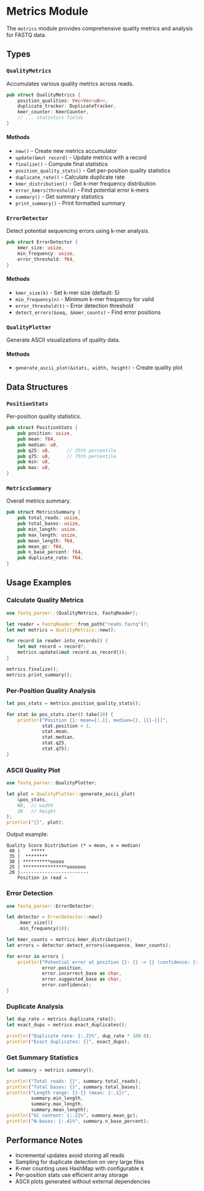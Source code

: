 # Metrics Module

The `metrics` module provides comprehensive quality metrics and analysis for FASTQ data.

## Types

### `QualityMetrics`

Accumulates various quality metrics across reads.

```rust
pub struct QualityMetrics {
    position_qualities: Vec<Vec<u8>>,
    duplicate_tracker: DuplicateTracker,
    kmer_counter: KmerCounter,
    // ... statistics fields
}
```

#### Methods

- `new()` - Create new metrics accumulator
- `update(&mut record)` - Update metrics with a record
- `finalize()` - Compute final statistics
- `position_quality_stats()` - Get per-position quality statistics
- `duplicate_rate()` - Calculate duplicate rate
- `kmer_distribution()` - Get k-mer frequency distribution
- `error_kmers(threshold)` - Find potential error k-mers
- `summary()` - Get summary statistics
- `print_summary()` - Print formatted summary

### `ErrorDetector`

Detect potential sequencing errors using k-mer analysis.

```rust
pub struct ErrorDetector {
    kmer_size: usize,
    min_frequency: usize,
    error_threshold: f64,
}
```

#### Methods

- `kmer_size(k)` - Set k-mer size (default: 5)
- `min_frequency(n)` - Minimum k-mer frequency for valid
- `error_threshold(t)` - Error detection threshold
- `detect_errors(&seq, &kmer_counts)` - Find error positions

### `QualityPlotter`

Generate ASCII visualizations of quality data.

#### Methods

- `generate_ascii_plot(&stats, width, height)` - Create quality plot

## Data Structures

### `PositionStats`

Per-position quality statistics.

```rust
pub struct PositionStats {
    pub position: usize,
    pub mean: f64,
    pub median: u8,
    pub q25: u8,      // 25th percentile
    pub q75: u8,      // 75th percentile
    pub min: u8,
    pub max: u8,
}
```

### `MetricsSummary`

Overall metrics summary.

```rust
pub struct MetricsSummary {
    pub total_reads: usize,
    pub total_bases: usize,
    pub min_length: usize,
    pub max_length: usize,
    pub mean_length: f64,
    pub mean_gc: f64,
    pub n_base_percent: f64,
    pub duplicate_rate: f64,
}
```

## Usage Examples

### Calculate Quality Metrics

```rust
use fastq_parser::{QualityMetrics, FastqReader};

let reader = FastqReader::from_path("reads.fastq")?;
let mut metrics = QualityMetrics::new();

for record in reader.into_records() {
    let mut record = record?;
    metrics.update(&mut record.as_record());
}

metrics.finalize();
metrics.print_summary();
```

### Per-Position Quality Analysis

```rust
let pos_stats = metrics.position_quality_stats();

for stat in pos_stats.iter().take(10) {
    println!("Position {}: mean={:.1}, median={}, [{}-{}]",
             stat.position + 1,
             stat.mean,
             stat.median,
             stat.q25,
             stat.q75);
}
```

### ASCII Quality Plot

```rust
use fastq_parser::QualityPlotter;

let plot = QualityPlotter::generate_ascii_plot(
    &pos_stats,
    60,  // width
    20   // height
);
println!("{}", plot);
```

Output example:
```
Quality Score Distribution (* = mean, o = median)
 40 |    *****
 35 |  ********  
 30 | **********ooooo
 25 | ****************ooooooo
 20 |-------------------------
    Position in read →
```

### Error Detection

```rust
use fastq_parser::ErrorDetector;

let detector = ErrorDetector::new()
    .kmer_size(5)
    .min_frequency(10);

let kmer_counts = metrics.kmer_distribution();
let errors = detector.detect_errors(&sequence, kmer_counts);

for error in errors {
    println!("Potential error at position {}: {} -> {} (confidence: {:.2})",
             error.position,
             error.incorrect_base as char,
             error.suggested_base as char,
             error.confidence);
}
```

### Duplicate Analysis

```rust
let dup_rate = metrics.duplicate_rate();
let exact_dups = metrics.exact_duplicates();

println!("Duplicate rate: {:.2}%", dup_rate * 100.0);
println!("Exact duplicates: {}", exact_dups);
```

### Get Summary Statistics

```rust
let summary = metrics.summary();

println!("Total reads: {}", summary.total_reads);
println!("Total bases: {}", summary.total_bases);
println!("Length range: {}-{} (mean: {:.1})",
         summary.min_length,
         summary.max_length,
         summary.mean_length);
println!("GC content: {:.2}%", summary.mean_gc);
println!("N-bases: {:.4}%", summary.n_base_percent);
```

## Performance Notes

- Incremental updates avoid storing all reads
- Sampling for duplicate detection on very large files
- K-mer counting uses HashMap with configurable k
- Per-position stats use efficient array storage
- ASCII plots generated without external dependencies